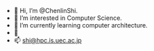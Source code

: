 - 👋 Hi, I’m @ChenlinShi.
- 👀 I’m interested in Computer Science.
- 🌱 I’m currently learning computer architecture.
- 💞️
- 📫 shi@hpc.is.uec.ac.jp

<!---
ChenlinShi/ChenlinShi is a ✨ special ✨ repository because its `README.md` (this file) appears on your GitHub profile.
You can click the Preview link to take a look at your changes.
--->
